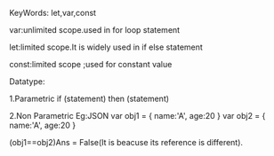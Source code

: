 KeyWords: let,var,const

var:unlimited scope.used in for loop statement

let:limited scope.It is widely used in if else statement

const:limited scope ;used for constant value


Datatype:

1.Parametric
if (statement)
then 
(statement)

2.Non Parametric
Eg:JSON 
var obj1 = {
    name:'A',
    age:20
}
var obj2 = {
    name:'A',
    age:20
}

(obj1==obj2)Ans = False(It is beacuse its reference is different).